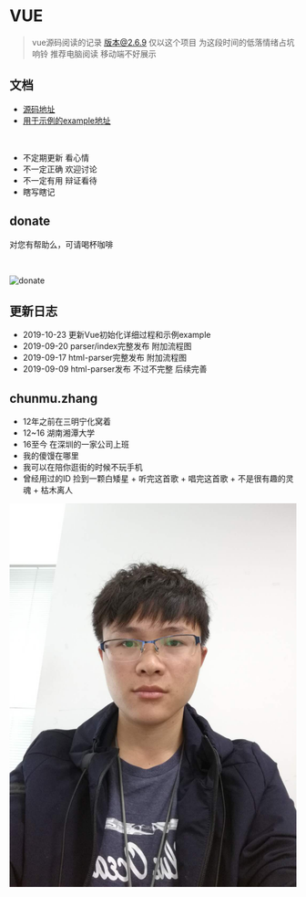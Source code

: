 # VUE

> vue源码阅读的记录  版本@2.6.9  仅以这个项目 为这段时间的低落情绪占坑 响铃   推荐电脑阅读 移动端不好展示

## 文档

- [源码地址](https://github.com/chunmu/gitbook-vue/tree/master/vue2.6.0-release/src)
- [用于示例的example地址](https://github.com/chunmu/gitbook-vue/tree/master/example)


<br>


- 不定期更新  看心情
- 不一定正确  欢迎讨论
- 不一定有用  辩证看待
- 瞎写瞎记

## donate

对您有帮助么，可请喝杯咖啡

<br>

![donate](/assets/pictures/money.jpeg "donate")


## 更新日志

- 2019-10-23 更新Vue初始化详细过程和示例example
- 2019-09-20 parser/index完整发布 附加流程图 
- 2019-09-17 html-parser完整发布 附加流程图 
- 2019-09-09 html-parser发布 不过不完整 后续完善 


## chunmu.zhang

- 12年之前在三明宁化窝着
- 12~16 湖南湘潭大学
- 16至今 在深圳的一家公司上班
- 我的傻馒在哪里
- 我可以在陪你逛街的时候不玩手机
- 曾经用过的ID 捡到一颗白矮星 + 听完这首歌 + 唱完这首歌 + 不是很有趣的灵魂 + 枯木离人

![chunmu](/assets/pictures/WechatIMG31.jpeg?raw=true)
